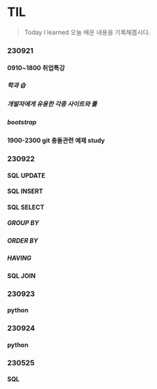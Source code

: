 # TIL

> Today I learned
> 오늘 배운 내용을 기록해봅시다.


### 230921

#### 0910~1800 취업특강
##### 학과 습
##### 개발자에게 유용한 각종 사이트와 툴
##### bootstrap
#### 1900-2300 git 충돌관련 예제 study


### 230922

#### SQL UPDATE
#### SQL INSERT
#### SQL SELECT
##### GROUP BY
##### ORDER BY
##### HAVING
#### SQL JOIN


### 230923

#### python



### 230924

#### python


### 230525

#### SQL



